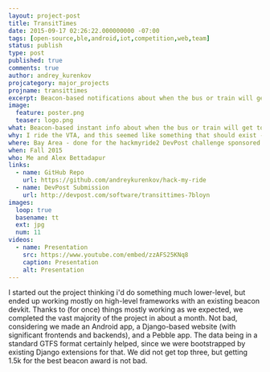 ```yaml
---
layout: project-post
title: TransitTimes
date: 2015-09-17 02:26:22.000000000 -07:00
tags: [open-source,ble,android,iot,competition,web,team]
status: publish
type: post
published: true
comments: true
author: andrey_kurenkov
projcategory: major_projects
projname: transittimes
excerpt: Beacon-based notifications about when the bus or train will get to your stop
image:
  feature: poster.png
  teaser: logo.png
what: Beacon-based instant info about when the bus or train will get to your stop via an app, smartwatch, or website
why: I ride the VTA, and this seemed like something that should exist - the competition gave us a good excuse to make it
where: Bay Area - done for the hackmyride2 DevPost challenge sponsored by the VTA
when: Fall 2015
who: Me and Alex Bettadapur
links:
  - name: GitHub Repo
    url: https://github.com/andreykurenkov/hack-my-ride
  - name: DevPost Submission
    url: http://devpost.com/software/transittimes-7bloyn
images:
  loop: true
  basename: tt
  ext: jpg
  num: 11
videos:
  - name: Presentation
    src: https://www.youtube.com/embed/zzAFS25KNq8
    caption: Presentation
    alt: Presentation
---
```

I started out the project thinking i'd do something much lower-level, but ended up working mostly on high-level frameworks with an existing beacon devkit. Thanks to (for once) things mostly working as we expected, we completed the vast majority of the project in about a month. Not bad, considering we made an Android app, a Django-based website (with significant frontends and backends), and a Pebble app. The data being in a standard GTFS format certainly helped, since we were bootstrapped by existing Django extensions for that. We did not get top three, but getting 1.5k for the best beacon award is not bad. 
